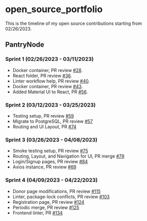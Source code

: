# open_source_portfolio
This is the timeline of my open source contributions starting from 02/26/2023.

## PantryNode

### Sprint 1 (02/26/2023 - 03/11/2023)
- Docker container, PR review [#28](https://github.com/ChicoState/PantryNode/pull/28).
- React folder, PR review [#36](https://github.com/ChicoState/PantryNode/pull/36).
- Linter workflow help, PR review [#40](https://github.com/ChicoState/PantryNode/pull/40).
- Docker container, PR review [#43](https://github.com/ChicoState/PantryNode/pull/43).
- Added Material UI to React, PR [#56](https://github.com/ChicoState/PantryNode/pull/56).

### Sprint 2 (03/12/2023 - 03/25/2023)
- Testing setup, PR review [#59](https://github.com/ChicoState/PantryNode/pull/59#pullrequestreview-1338625018)
- Migrate to PostgreSQL, PR review [#57](https://github.com/ChicoState/PantryNode/pull/57)
- Routing and UI Layout, PR [#74](https://github.com/ChicoState/PantryNode/pull/74)

### Sprint 3 (03/26/2023 - 04/08/2023)
- Smoke testing setup, PR review [#75](https://github.com/ChicoState/PantryNode/pull/75)
- Routing, Layout, and Navigation for UI, PR merge [#79](https://github.com/ChicoState/PantryNode/pull/79)
- Login/Signup pages, PR review [#84](https://github.com/ChicoState/PantryNode/pull/84)
- Axios instance, PR review [#69](https://github.com/ChicoState/PantryNode/pull/69)

### Sprint 4 (04/09/2023 - 04/22/2023)
- Donor page modifications, PR review [#115](https://github.com/ChicoState/PantryNode/pull/115)
- Linter, package-lock conflicts, PR review [#103](https://github.com/ChicoState/PantryNode/pull/103)
- Registration page, PR review [#124](https://github.com/ChicoState/PantryNode/pull/124)
- Periodic merge, PR review [#125](https://github.com/ChicoState/PantryNode/pull/125)
- Frontend linter, PR [#134](https://github.com/ChicoState/PantryNode/pull/134)  

